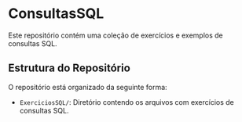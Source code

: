 # ConsultasSQL
Este repositório contém uma coleção de exercícios e exemplos de consultas SQL.

## Estrutura do Repositório
O repositório está organizado da seguinte forma:

- `ExerciciosSQL/`: Diretório contendo os arquivos com exercícios de consultas SQL.
